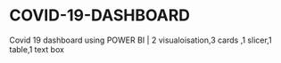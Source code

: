 # COVID-19-DASHBOARD
Covid 19 dashboard using POWER BI | 2 visualoisation,3 cards ,1 slicer,1 table,1 text box
